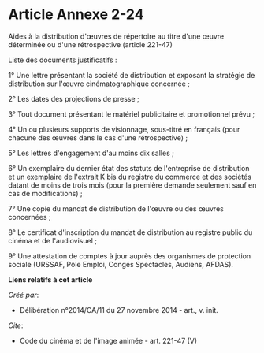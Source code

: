 # Article Annexe 2-24

Aides à la distribution d'œuvres de répertoire au titre d'une œuvre déterminée ou d'une rétrospective (article 221-47) 

Liste des documents justificatifs : 

1° Une lettre présentant la société de distribution et exposant la stratégie de distribution sur l'œuvre cinématographique
concernée ; 

2° Les dates des projections de presse ; 

3° Tout document présentant le matériel publicitaire et promotionnel prévu ; 

4° Un ou plusieurs supports de visionnage, sous-titré en français (pour chacune des œuvres dans le cas d'une
rétrospective) ; 

5° Les lettres d'engagement d'au moins dix salles ; 

6° Un exemplaire du dernier état des statuts de l'entreprise de distribution et un exemplaire de l'extrait K bis du registre
du commerce et des sociétés datant de moins de trois mois (pour la première demande seulement sauf en cas de
modifications) ; 

7° Une copie du mandat de distribution de l'œuvre ou des œuvres concernées ; 

8° Le certificat d'inscription du mandat de distribution au registre public du cinéma et de l'audiovisuel ; 

9° Une attestation de comptes à jour auprès des organismes de protection sociale (URSSAF, Pôle Emploi, Congés Spectacles,
Audiens, AFDAS).

**Liens relatifs à cet article**

_Créé par_:

  - Délibération n°2014/CA/11 du 27 novembre 2014 - art., v. init.

_Cite_:

  - Code du cinéma et de l'image animée - art. 221-47 (V)

